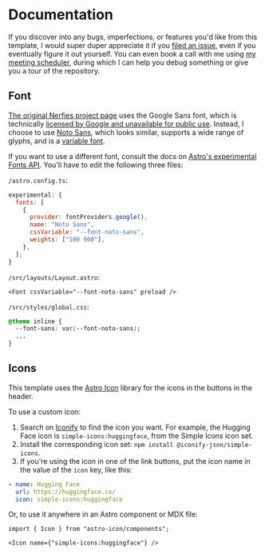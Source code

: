 # Documentation

If you discover into any bugs, imperfections, or features you'd like from this template, I would super duper appreciate it if you [filed an issue](https://github.com/RomanHauksson/academic-project-astro-template/issues/new), even if you eventually figure it out yourself. You can even book a call with me using [my meeting scheduler](https://cal.com/romanhauksson/meeting), during which I can help you debug something or give you a tour of the repository.

## Font

[The original Nerfies project page](https://nerfies.github.io/) uses the Google Sans font, which is technically [licensed by Google and unavailable for public use](https://developers.google.com/fonts/faq#can_i_use_the_product_sans_or_google_sans_fonts). Instead, I choose to use [Noto Sans](https://fonts.google.com/noto/specimen/Noto+Sans), which looks similar, supports a wide range of glyphs, and is a [variable font](https://developer.mozilla.org/en-US/docs/Web/CSS/CSS_fonts/Variable_fonts_guide).

If you want to use a different font, consult the docs on [Astro's experimental Fonts API](https://docs.astro.build/en/reference/experimental-flags/fonts/). You'll have to edit the following three files:

`/astro.config.ts`:

```mjs
experimental: {
  fonts: [
    {
      provider: fontProviders.google(),
      name: "Noto Sans",
      cssVariable: "--font-noto-sans",
      weights: ["100 900"],
    },
  ];
}
```

`/src/layouts/Layout.astro`:

```astro
<Font cssVariable="--font-noto-sans" preload />
```

`/src/styles/global.css`:

```css
@theme inline {
  --font-sans: var(--font-noto-sans);
  ...
}
```

## Icons

This template uses the [Astro Icon](https://www.astroicon.dev/) library for the icons in the buttons in the header.

To use a custom icon:

1. Search on [Iconify](https://icon-sets.iconify.design/) to find the icon you want. For example, the Hugging Face icon is `simple-icons:huggingface`, from the Simple Icons icon set.
1. Install the corresponding icon set: `npm install @iconify-json/simple-icons`.
1. If you're using the icon in one of the link buttons, put the icon name in the value of the `icon` key, like this:

```yaml
- name: Hugging Face
  url: https://huggingface.co/
  icon: simple-icons:huggingface
```

Or, to use it anywhere in an Astro component or MDX file:

```mdx
import { Icon } from "astro-icon/components";

<Icon name={"simple-icons:huggingface"} />
```
